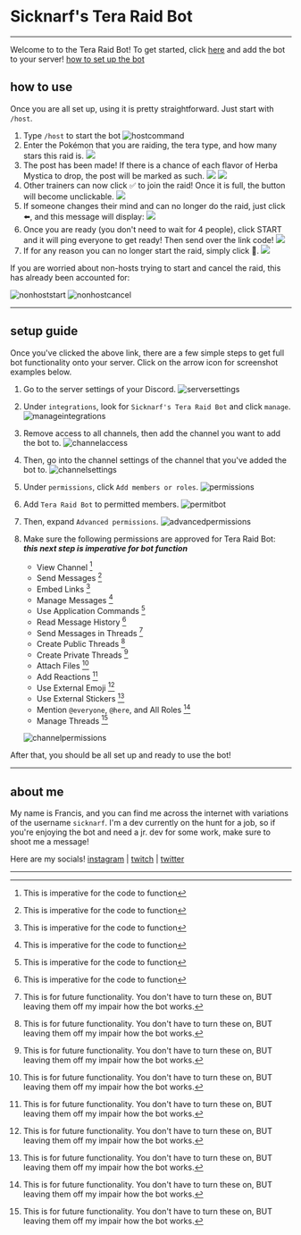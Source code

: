 # Sicknarf's Tera Raid Bot

___

Welcome to to the Tera Raid Bot! To get started, click [here](https://discord.com/api/oauth2/authorize?client_id=1064068854071963698&permissions=2198888513521&scope=bot%20applications.commands) and add the bot to your server! [how to set up the bot](#setup-guide)

## how to use

Once you are all set up, using it is pretty straightforward. Just start with `/host`.

1. Type `/host` to start the bot
    ![hostcommand](assets/screenshots/howto_1.png)
2. Enter the Pokémon that you are raiding, the tera type, and how many stars this raid is.
    ![](assets/screenshots/howto_2.png)
3. The post has been made! If there is a chance of each flavor of Herba Mystica to drop, the post will be marked as such.
    ![](assets/screenshots/howto_3.png) ![](assets/screenshots/howto_4.png)
4. Other trainers can now click ✅ to join the raid! Once it is full, the button will become unclickable.
    ![](assets/screenshots/howto_5.png)
5. If someone changes their mind and can no longer do the raid, just click ⬅️, and this message will display:
    ![](assets/screenshots/howto_6.png)
6. Once you are ready (you don't need to wait for 4 people), click START and it will ping everyone to get ready! Then send over the link code!
    ![](assets/screenshots/howto_7.png)
7. If for any reason you can no longer start the raid, simply click 🛑.
    ![](assets/screenshots/howto_8.png)

If you are worried about non-hosts trying to start and cancel the raid, this has already been accounted for:

![nonhoststart](assets/screenshots/user_management_1.png) ![nonhostcancel](assets/screenshots/user_management_2.png)

___

## setup guide

Once you've clicked the above link, there are a few simple steps to get full bot functionality onto your server. Click on the arrow icon for screenshot examples below.

1. Go to the server settings of your Discord.
    ![serversettings](assets/screenshots/setup_1.png)

2. Under `integrations`, look for `Sicknarf's Tera Raid Bot` and click `manage`.
    ![manageintegrations](assets/screenshots/setup_2.png)
3. Remove access to all channels, then add the channel you want to add the bot to.
    ![channelaccess](assets/screenshots/setup_3.png)
4. Then, go into the channel settings of the channel that you've added the bot to.
    ![channelsettings](assets/screenshots/setup_4.png)
5. Under `permissions`, click `Add members or roles`.
    ![permissions](assets/screenshots/setup_5.png)
6. Add `Tera Raid Bot` to permitted members.
    ![permitbot](assets/screenshots/setup_6.png)
7. Then, expand `Advanced permissions`.
    ![advancedpermissions](assets/screenshots/setup_7.png)
8. Make sure the following permissions are approved for Tera Raid Bot: ***this next step is imperative for bot function***
    - View Channel [^1]
    - Send Messages [^1]
    - Embed Links [^1]
    - Manage Messages [^1]
    - Use Application Commands [^1]
    - Read Message History [^1]
    - Send Messages in Threads [^bignote]
    - Create Public Threads [^bignote]
    - Create Private Threads [^bignote]
    - Attach Files [^bignote]
    - Add Reactions [^bignote]
    - Use External Emoji [^bignote]
    - Use External Stickers [^bignote]
    - Mention `@everyone`, `@here`, and All Roles [^bignote]
    - Manage Threads [^bignote]

    ![channelpermissions](assets/screenshots/setup_8.png)

After that, you should be all set up and ready to use the bot!

___

## about me

My name is Francis, and you can find me across the internet with variations of the username `sicknarf`. I'm a dev currently on the hunt for a job, so if you're enjoying the bot and need a jr. dev for some work, make sure to shoot me a message!

Here are my socials! [instagram](http://instagram.com/sicknarf/) | [twitch](http://twitch.tv/sicknarf) | [twitter](http://twitter.com/sick_narf)

___

[^1]: This is imperative for the code to function
[^bignote]: This is for future functionality. 
    You don't have to turn these on,
    BUT leaving them off my impair how the bot works.